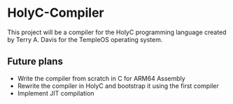 # HolyC-Compiler

This project will be a compiler for the HolyC programming language created by Terry A. Davis for the TempleOS operating system.

## Future plans

- Write the compiler from scratch in C for ARM64 Assembly
- Rewrite the compiler in HolyC and bootstrap it using the first compiler
- Implement JIT compilation
